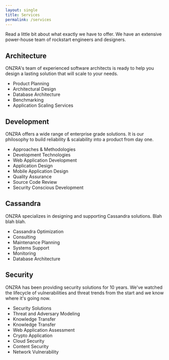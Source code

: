 ```yaml
---
layout: single
title: Services
permalink: /services
---
```


Read a little bit about what exactly we have to offer. We have an extensive power-house team of rockstart engineers and designers.

## Architecture

ONZRA's team of experienced software architects is ready to help you design a lasting solution that will scale to your needs.

- Product Planning
- Architectural Design
- Database Architecture
- Benchmarking
- Application Scaling Services

## Development

ONZRA offers a wide range of enterprise grade solutions. It is our philosophy to build reliability & scalability into a product from day one.

- Approaches & Methodologies
- Development Technologies
- Web Application Development
- Application Design
- Mobile Application Design
- Quality Assurance
- Source Code Review
- Security Conscious Development

## Cassandra

ONZRA specializes in designing and supporting Cassandra solutions. Blah blah blah.

- Cassandra Optimization
- Consulting
- Maintenance Planning
- Systems Support
- Monitoring
- Database Architecture

## Security

ONZRA has been providing security solutions for 10 years. We've watched the lifecycle of vulnerabilities and threat trends from the start and we know where it's going now.

- Security Solutions
- Threat and Adversary Modeling
- Knowledge Transfer
- Knowledge Transfer
- Web Application Assessment
- Crypto Application
- Cloud Security
- Content Security
- Network Vulnerability
